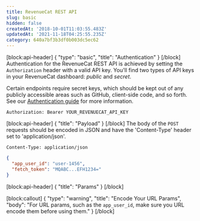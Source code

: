 ```yaml
---
title: RevenueCat REST API
slug: basic
hidden: false
createdAt: '2018-10-01T11:03:55.483Z'
updatedAt: '2021-11-18T04:25:55.235Z'
category: 640a7bf3b3df0b003dc5ec62
---
```

[block:api-header]
{
  "type": "basic",
  "title": "Authentication"
}
[/block]
Authentication for the RevenueCat REST API is achieved by setting the `Authorization` header with a valid API key. You'll find two types of API keys in your RevenueCat dashboard: *public* and *secret*.

Certain endpoints require secret keys, which should be kept out of any publicly accessible areas such as GitHub, client-side code, and so forth. See our [Authentication guide](doc:authentication) for more information.
```text
Authorization: Bearer YOUR_REVENUECAT_API_KEY
```

[block:api-header]
{
  "title": "Payload"
}
[/block]
The body of the `POST` requests should be encoded in JSON and have the 'Content-Type' header set to 'application/json'.
```text
Content-Type: application/json
```

```json
{
  "app_user_id": "user-1456",
  "fetch_token": "MQABC...EFH1234="
}
```

[block:api-header]
{
  "title": "Params"
}
[/block]

[block:callout]
{
  "type": "warning",
  "title": "Encode Your URL Params",
  "body": "For URL params, such as the `app_user_id`, make sure you URL encode them before using them."
}
[/block]